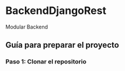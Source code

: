 # BackendDjangoRest

Modular Backend

## Guía para preparar el proyecto

### Paso 1: Clonar el repositorio
